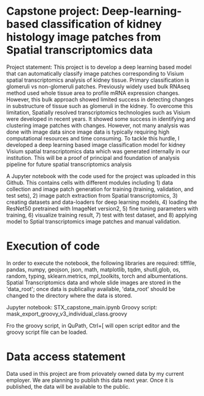 # Capstone project: Deep-learning-based classification of kidney histology image patches from Spatial transcriptomics data

Project statement: This project is to develop a deep learning based model that can automatically classify image patches corresponding to Visium spatial transcriptomics analysis of kidney tissue. Primary classification is glomeruli vs non-glomeruli patches. Previously widely used bulk RNAseq method used whole tissue area to profile mRNA expression changes. However, this bulk approach showed limited success in detecting changes in substructure of tissue such as glomeruli in the kidney. To overcome this limitation, Spatially resolved transcriptomics technologies such as Visium were developed in recent years. It showed some success in identifying and clustering image patches with changes. However, not many analysis was done with image data since image data is typically requiring high computational resources and time consuming. To tackle this hurdle, I developed a deep learning based image classification model for kidney Visium spatial transcriptomics data which was generated internally in our institution. This will be a proof of principal and foundation of analysis pipeline for future spatial transcriptomics analysis

A Jupyter notebook with the code used for the project was uploaded in this Github. This contains cells with different modules including 1) data collection and image patch generation for training (training, validation, and test sets), 2) image patch extraction from Spatial transcriptomics, 3) creating datasets and data-loaders for deep learning models, 4) loading the ResNet50 pretrained with ImageNet version2, 5) fine tuning parameters with training, 6) visualize training result, 7) test with test dataset, and 8) applying model to Sptial transcriptomics image patches and manual validation.

# Execution of code
In order to execute the notebook, the following libraries are required: tifffile, pandas, numpy, geojson, json, math, matplotlib, tqdm, shutil,glob, os, random, typing, sklearn.metrics, mpl_toolkits, torch and albumentations. 
Spatial Transcriptomics data and whole slide images are stored in the 'data_root'; once data is publicalluy available, 'data_root' should be changed to the directory where the data is stored.

Jupyter notebook: STX_capstone_main.ipynb
Groovy script: mask_export_groovy_v3_individual_class.groovy

Fro the groovy script, in QuPath, Ctrl+[ will open script editor and the groovy script file can be loaded.  

# Data access statement 
Data used in this project are from priovately owned data by my current employer. We are planning to publish this data next year. Once it is published, the data will be available to the public. 
